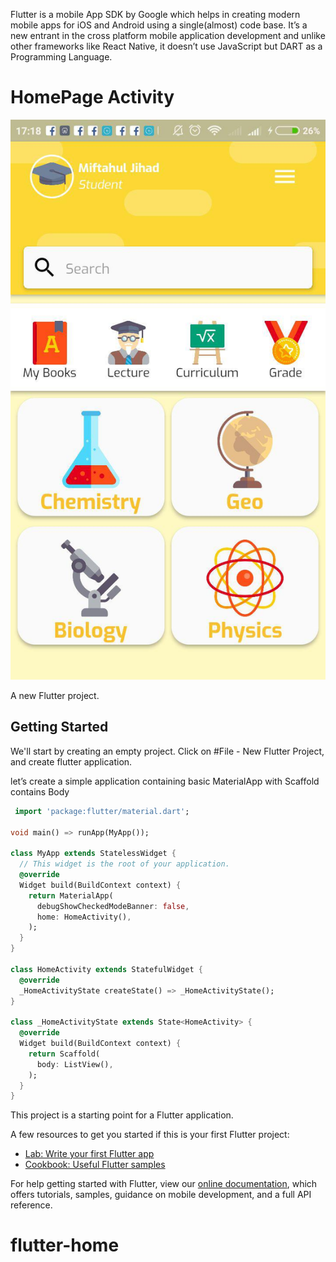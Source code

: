Flutter is a mobile App SDK by Google which helps in creating modern mobile apps for iOS and Android using a single(almost) code base. It’s a new entrant in the cross platform mobile application development and unlike other frameworks like React Native, it doesn’t use JavaScript but DART as a Programming Language.



# HomePage Activity

![Screenshot](https://github.com/jiadibo/flutter-home/blob/master/images/photo_2019-01-18_17-23-06.jpg)

A new Flutter project.

## Getting Started

We'll start by creating an empty project. Click on #File - New Flutter Project,
and create flutter application.

let’s create a simple application containing basic MaterialApp with Scaffold contains Body
```Dart
 import 'package:flutter/material.dart';

void main() => runApp(MyApp());

class MyApp extends StatelessWidget {
  // This widget is the root of your application.
  @override
  Widget build(BuildContext context) {
    return MaterialApp(
      debugShowCheckedModeBanner: false,
      home: HomeActivity(),
    );
  }
}

class HomeActivity extends StatefulWidget {
  @override
  _HomeActivityState createState() => _HomeActivityState();
}

class _HomeActivityState extends State<HomeActivity> {
  @override
  Widget build(BuildContext context) {
    return Scaffold(
      body: ListView(),
    );
  }
}
``` 

This project is a starting point for a Flutter application.

A few resources to get you started if this is your first Flutter project:

- [Lab: Write your first Flutter app](https://flutter.io/docs/get-started/codelab)
- [Cookbook: Useful Flutter samples](https://flutter.io/docs/cookbook)

For help getting started with Flutter, view our 
[online documentation](https://flutter.io/docs), which offers tutorials, 
samples, guidance on mobile development, and a full API reference.

# flutter-home

 
